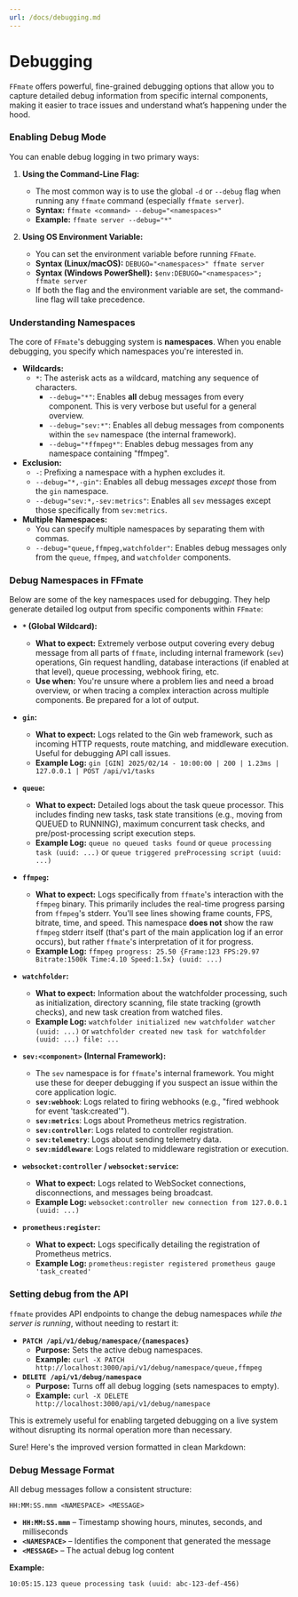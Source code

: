 ```yaml
---
url: /docs/debugging.md
---
```

# Debugging

`FFmate` offers powerful, fine-grained debugging options that allow you to capture detailed debug information from specific internal components, making it easier to trace issues and understand what’s happening under the hood.

### Enabling Debug Mode

You can enable debug logging in two primary ways:

1. **Using the Command-Line Flag:**
   * The most common way is to use the global `-d` or `--debug` flag when running any `ffmate` command (especially `ffmate server`).
   * **Syntax:** `ffmate <command> --debug="<namespaces>"`
   * **Example:** `ffmate server --debug="*"`

2. **Using OS Environment Variable:**
   * You can set the environment variable before running `FFmate`.
   * **Syntax (Linux/macOS):** `DEBUGO="<namespaces>" ffmate server`
   * **Syntax (Windows PowerShell):** `$env:DEBUGO="<namespaces>"; ffmate server`
   * If both the flag and the environment variable are set, the command-line flag will take precedence.

### Understanding Namespaces

The core of `FFmate`'s debugging system is **namespaces**. When you enable debugging, you specify which namespaces you're interested in.

* **Wildcards:**
  * `*`: The asterisk acts as a wildcard, matching any sequence of characters.
    * `--debug="*"`: Enables **all** debug messages from every component. This is very verbose but useful for a general overview.
    * `--debug="sev:*"`: Enables all debug messages from components within the `sev` namespace (the internal framework).
    * `--debug="*ffmpeg*"`: Enables debug messages from any namespace containing "ffmpeg".
* **Exclusion:**
  * `-`: Prefixing a namespace with a hyphen excludes it.
  * `--debug="*,-gin"`: Enables all debug messages *except* those from the `gin` namespace.
  * `--debug="sev:*,-sev:metrics"`: Enables all `sev` messages except those specifically from `sev:metrics`.
* **Multiple Namespaces:**
  * You can specify multiple namespaces by separating them with commas.
  * `--debug="queue,ffmpeg,watchfolder"`: Enables debug messages only from the `queue`, `ffmpeg`, and `watchfolder` components.

### Debug Namespaces in FFmate

Below are some of the key namespaces used for debugging. They help generate detailed log output from specific components within `FFmate`:

* **`*` (Global Wildcard):**
  * **What to expect:** Extremely verbose output covering every debug message from all parts of `ffmate`, including internal framework (`sev`) operations, Gin request handling, database interactions (if enabled at that level), queue processing, webhook firing, etc.
  * **Use when:** You're unsure where a problem lies and need a broad overview, or when tracing a complex interaction across multiple components. Be prepared for a lot of output.

* **`gin`:**
  * **What to expect:** Logs related to the Gin web framework, such as incoming HTTP requests, route matching, and middleware execution. Useful for debugging API call issues.
  * **Example Log:** `gin [GIN] 2025/02/14 - 10:00:00 | 200 | 1.23ms | 127.0.0.1 | POST /api/v1/tasks`

* **`queue`:**
  * **What to expect:** Detailed logs about the task queue processor. This includes finding new tasks, task state transitions (e.g., moving from QUEUED to RUNNING), maximum concurrent task checks, and pre/post-processing script execution steps.
  * **Example Log:** `queue no queued tasks found` or `queue processing task (uuid: ...)` or `queue triggered preProcessing script (uuid: ...)`

* **`ffmpeg`:**
  * **What to expect:** Logs specifically from `ffmate`'s interaction with the `ffmpeg` binary. This primarily includes the real-time progress parsing from `ffmpeg`'s stderr. You'll see lines showing frame counts, FPS, bitrate, time, and speed. This namespace **does not** show the raw `ffmpeg` stderr itself (that's part of the main application log if an error occurs), but rather `ffmate`'s interpretation of it for progress.
  * **Example Log:** `ffmpeg progress: 25.50 {Frame:123 FPS:29.97 Bitrate:1500k Time:4.10 Speed:1.5x} (uuid: ...)`

* **`watchfolder`:**
  * **What to expect:** Information about the watchfolder processing, such as initialization, directory scanning, file state tracking (growth checks), and new task creation from watched files.
  * **Example Log:** `watchfolder initialized new watchfolder watcher (uuid: ...)` or `watchfolder created new task for watchfolder (uuid: ...) file: ...`

* **`sev:<component>` (Internal Framework):**
  * The `sev` namespace is for `ffmate`'s internal framework. You might use these for deeper debugging if you suspect an issue within the core application logic.
  * **`sev:webhook`**: Logs related to firing webhooks (e.g., "fired webhook for event 'task:created'").
  * **`sev:metrics`**: Logs about Prometheus metrics registration.
  * **`sev:controller`**: Logs related to controller registration.
  * **`sev:telemetry`**: Logs about sending telemetry data.
  * **`sev:middleware`**: Logs related to middleware registration or execution.

* **`websocket:controller` / `websocket:service`:**
  * **What to expect:** Logs related to WebSocket connections, disconnections, and messages being broadcast.
  * **Example Log:** `websocket:controller new connection from 127.0.0.1 (uuid: ...)`

* **`prometheus:register`:**
  * **What to expect:** Logs specifically detailing the registration of Prometheus metrics.
  * **Example Log:** `prometheus:register registered prometheus gauge 'task_created'`

### Setting debug from the API

`ffmate` provides API endpoints to change the debug namespaces *while the server is running*, without needing to restart it:

* **`PATCH /api/v1/debug/namespace/{namespaces}`**
  * **Purpose:** Sets the active debug namespaces.
  * **Example:** `curl -X PATCH http://localhost:3000/api/v1/debug/namespace/queue,ffmpeg`
* **`DELETE /api/v1/debug/namespace`**
  * **Purpose:** Turns off all debug logging (sets namespaces to empty).
  * **Example:** `curl -X DELETE http://localhost:3000/api/v1/debug/namespace`

This is extremely useful for enabling targeted debugging on a live system without disrupting its normal operation more than necessary.

Sure! Here's the improved version formatted in clean Markdown:

### Debug Message Format

All debug messages follow a consistent structure:

```
HH:MM:SS.mmm <NAMESPACE> <MESSAGE>
```

* **`HH:MM:SS.mmm`** – Timestamp showing hours, minutes, seconds, and milliseconds
* **`<NAMESPACE>`** – Identifies the component that generated the message
* **`<MESSAGE>`** – The actual debug log content

**Example:**

```
10:05:15.123 queue processing task (uuid: abc-123-def-456)
```
